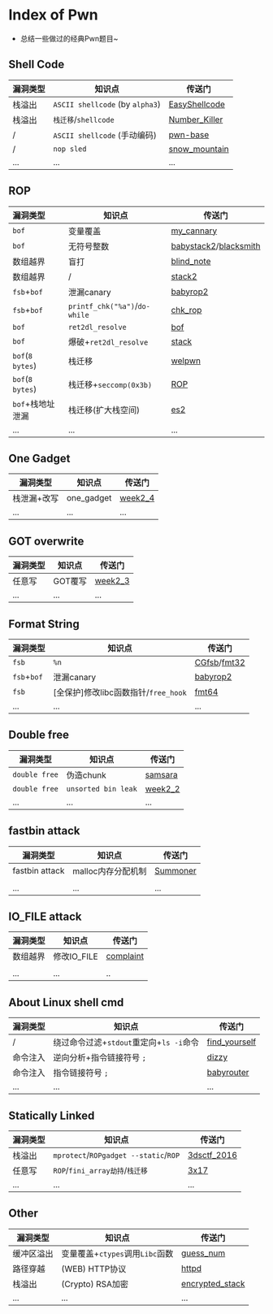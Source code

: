 # Index of Pwn

- 总结一些做过的经典Pwn题目~

  

## Shell Code 

| 漏洞类型 | 知识点                          | 传送门                                                       |
| :------- | ------------------------------- | ------------------------------------------------------------ |
| 栈溢出   | `ASCII shellcode` (by `alpha3`) | [EasyShellcode](https://github.com/TaQini/ctf/tree/master/anheng/2020NewYear/pwn/unctf_EasyShellcode) |
| 栈溢出   | `栈迁移`/`shellcode`            | [Number_Killer](https://github.com/TaQini/ctf/tree/master/hgame2020/pwn/week1_2) |
| /        | `ASCII shellcode` (手动编码)    | [pwn-base](https://github.com/TaQini/ctf/tree/master/buuctf/Xman_2018_pwn-base) |
| /        | `nop sled`                      | [snow_mountain](https://github.com/TaQini/ctf/tree/master/MetasequoiaCTF/pwn/snow_mountain) |
| ...      | ...                             | ...                                                          |



## ROP

| 漏洞类型         | 知识点                        | 传送门                                                       |
| :--------------- | ----------------------------- | ------------------------------------------------------------ |
| `bof`            | 变量覆盖                      | [my_cannary](https://github.com/TaQini/ctf/tree/master/GXY_CTF_2019/pwn/my_cannary) |
| `bof`            | 无符号整数                    | [babystack2](https://github.com/TaQini/ctf/tree/master/BJDCTF/pwn/babystack2)/[blacksmith](https://github.com/TaQini/ctf/tree/master/MetasequoiaCTF/pwn/blacksmith) |
| 数组越界         | 盲打                          | [blind_note](https://github.com/TaQini/ctf/tree/master/GXY_CTF_2019/pwn/blind_note) |
| 数组越界         | /                             | [stack2](https://github.com/TaQini/ctf/tree/master/adworld/pwn/challenge/stack2) |
| `fsb`+`bof`      | 泄漏canary                    | [babyrop2](https://github.com/TaQini/ctf/tree/master/BJDCTF/pwn/babyrop2) |
| `fsb`+`bof`      | `printf_chk("%a")`/`do-while` | [chk_rop](https://github.com/TaQini/ctf/tree/master/ACTF2020/pwn/unsolved/chk_rop) |
| `bof`            | `ret2dl_resolve`              | [bof](https://github.com/TaQini/ctf/tree/master/r2dl)        |
| `bof`            | 爆破+`ret2dl_resolve`         | [stack](https://github.com/TaQini/ctf/tree/master/京津冀2019线下) |
| `bof`(`8 bytes`) | 栈迁移                        | [welpwn](https://github.com/TaQini/ctf/tree/master/adworld/pwn/challenge/welpwn) |
| `bof`(`8 bytes`) | 栈迁移+`seccomp(0x3b)`        | [ROP](https://github.com/TaQini/ctf/tree/master/hgame2020/pwn/week3_1) |
| `bof`+栈地址泄漏 | 栈迁移(扩大栈空间)            | [es2](https://github.com/TaQini/ctf/tree/master/buuctf/ciscn/es2) |
| ...              | ...                           | ...                                                          |



## One Gadget

| 漏洞类型    | 知识点     | 传送门                                                       |
| ----------- | ---------- | ------------------------------------------------------------ |
| 栈泄漏+改写 | one_gadget | [week2_4](https://github.com/TaQini/ctf/tree/master/hgame2020/pwn/week2_4) |
| ...         | ...        | ...                                                          |



## GOT overwrite

| 漏洞类型 | 知识点  | 传送门                                             |
| -------- | ------- | -------------------------------------------------- |
| 任意写   | GOT覆写 | [week2_3](https://github.com/TaQini/ctf/tree/master/hgame2020/pwn/week2_3) |
| ... | ... | ... |



## Format String 

| 漏洞类型    | 知识点                               | 传送门                                                       |
| ----------- | ------------------------------------ | ------------------------------------------------------------ |
| `fsb`       | `%n`                                 | [CGfsb](https://github.com/TaQini/ctf/tree/master/adworld/pwn/exercise/CGfsb)/[fmt32](https://github.com/TaQini/ctf/tree/master/ACTF2020/pwn/fmt32) |
| `fsb`+`bof` | 泄漏canary                           | [babyrop2](https://github.com/TaQini/ctf/tree/master/BJDCTF/pwn/babyrop2) |
| `fsb`       | [全保护]修改libc函数指针/`free_hook` | [fmt64](https://github.com/TaQini/ctf/tree/master/ACTF2020/pwn/fmt64) |
| ...         | ...                                  | ...                                                          |



## Double free

| 漏洞类型      | 知识点              | 传送门                                                       |
| ------------- | ------------------- | ------------------------------------------------------------ |
| `double free` | 伪造chunk           | [samsara](https://github.com/TaQini/ctf/tree/master/MetasequoiaCTF/pwn/samsara) |
| `double free` | `unsorted bin leak` | [week2_2](https://github.com/TaQini/ctf/tree/master/hgame2020/pwn/week2_2) |
| ...           | ...                 | ...                                                          |



## fastbin attack

| 漏洞类型       | 知识点             | 传送门                                                       |
| -------------- | ------------------ | ------------------------------------------------------------ |
| fastbin attack | malloc内存分配机制 | [Summoner](https://github.com/TaQini/ctf/tree/master/MetasequoiaCTF/pwn/Summoner) |
|                |                    |                                                              |
| ...            | ...                | ...                                                          |



## IO_FILE attack

| 漏洞类型 | 知识点      | 传送门                                                       |
| -------- | ----------- | ------------------------------------------------------------ |
| 数组越界 | 修改IO_FILE | [complaint](https://github.com/TaQini/ctf/tree/master/ACTF2020/pwn/complaint) |
|          |             |                                                              |
| ...      | ...         | ..                                                           |



## About Linux shell cmd

| 漏洞类型 | 知识点                                  | 传送门                                  |
| -------- | --------------------------------------- | --------------------------------------- |
| /        | 绕过命令过滤+`stdout`重定向+`ls -i`命令 | [find_yourself](hgame2020/pwn/week2_1 ) |
| 命令注入 | 逆向分析+指令链接符号 `;`               | [dizzy](https://github.com/TaQini/ctf/tree/master/BJDCTF/pwn/dizzy)             |
| 命令注入 | 指令链接符号 `;`                        | [babyrouter](https://github.com/TaQini/ctf/tree/master/BJDCTF/pwn/babyrouter)   |
| ...      | ...                                     | ...                                     |





## Statically Linked

| 漏洞类型 | 知识点                                | 传送门                              |
| -------- | ------------------------------------- | ----------------------------------- |
| 栈溢出   | `mprotect`/`ROPgadget --static`/`ROP` | [3dsctf_2016](https://github.com/TaQini/ctf/tree/master/buuctf/3dsctf_2016) |
| 任意写   | `ROP`/`fini_array劫持`/`栈迁移`       | [3x17](https://github.com/TaQini/ctf/tree/master/pwnable_tw/3x17)           |
| ...      | ...                                   | ...                                 |



## Other

| 漏洞类型   | 知识点                          | 传送门                                                       |
| ---------- | ------------------------------- | ------------------------------------------------------------ |
| 缓冲区溢出 | 变量覆盖+`ctypes`调用`Libc`函数 | [guess_num](https://github.com/TaQini/ctf/tree/master/adworld/pwn/exercise/guess_num)                |
| 路径穿越   | (WEB) HTTP协议                  | [httpd](https://github.com/TaQini/ctf/tree/master/GXY_CTF_2019/pwn/httpd)                            |
| 栈溢出     | (Crypto) RSA加密                | [encrypted_stack](https://github.com/BjdsecCA/BJDCTF2020/tree/master/Pwn/encrypted_stack/poc) |
| ...        | ...                             | ...                                                          |



